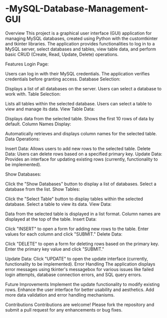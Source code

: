 # -MySQL-Database-Management-GUI
Overview
This project is a graphical user interface (GUI) application for managing MySQL databases, created using Python with the customtkinter and tkinter libraries. The application provides functionalities to log in to a MySQL server, select databases and tables, view table data, and perform basic CRUD (Create, Read, Update, Delete) operations.

Features
Login Page:

Users can log in with their MySQL credentials.
The application verifies credentials before granting access.
Database Selection:

Displays a list of all databases on the server.
Users can select a database to work with.
Table Selection:

Lists all tables within the selected database.
Users can select a table to view and manage its data.
View Table Data:

Displays data from the selected table.
Shows the first 10 rows of data by default.
Column Names Display:

Automatically retrieves and displays column names for the selected table.
Data Operations:

Insert Data: Allows users to add new rows to the selected table.
Delete Data: Users can delete rows based on a specified primary key.
Update Data: Provides an interface for updating existing rows (currently, functionality to be implemented).

Show Databases:

Click the "Show Databases" button to display a list of databases.
Select a database from the list.
Show Tables:

Click the "Select Table" button to display tables within the selected database.
Select a table to view its data.
View Data:

Data from the selected table is displayed in a list format.
Column names are displayed at the top of the table.
Insert Data:

Click "INSERT" to open a form for adding new rows to the table.
Enter values for each column and click "SUBMIT."
Delete Data:

Click "DELETE" to open a form for deleting rows based on the primary key.
Enter the primary key value and click "SUBMIT."

Update Data:
Click "UPDATE" to open the update interface (currently, functionality to be implemented).
Error Handling
The application displays error messages using tkinter's messagebox for various issues like failed login attempts, database connection errors, and SQL query errors.

Future Improvements
Implement the update functionality to modify existing rows.
Enhance the user interface for better usability and aesthetics.
Add more data validation and error handling mechanisms.


Contributions
Contributions are welcome! Please fork the repository and submit a pull request for any enhancements or bug fixes.
